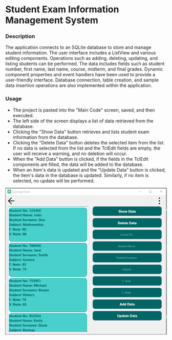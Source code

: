 # Student Exam Information Management System

### Description
The application connects to an SQLite database to store and manage student information. The user interface includes a ListView and various editing components. Operations such as adding, deleting, updating, and listing students can be performed. The data includes fields such as student number, first name, last name, course, midterm, and final grades. Dynamic component properties and event handlers have been used to provide a user-friendly interface. Database connection, table creation, and sample data insertion operations are also implemented within the application.

### Usage
* The project is pasted into the "Main Code" screen, saved, and then executed.
* The left side of the screen displays a list of data retrieved from the database.
* Clicking the "Show Data" button retrieves and lists student exam information from the database.
* Clicking the "Delete Data" button deletes the selected item from the list. If no data is selected from the list and the TclEdit fields are empty, the user will receive a warning, and no deletion will occur.
* When the "Add Data" button is clicked, if the fields in the TclEdit components are filled, the data will be added to the database.
* When an item's data is updated and the "Update Data" button is clicked, the item's data in the database is updated. Similarly, if no item is selected, no update will be performed.

![Student Exam Information Management System](StudentExamInformationManagementSystem.png)